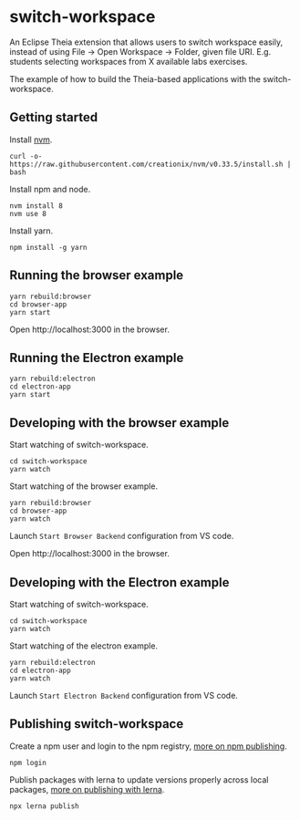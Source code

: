 # switch-workspace
An Eclipse Theia extension that allows users to switch workspace easily, instead of using File -> Open Workspace -> Folder, given file URI. E.g. students selecting workspaces from X available labs exercises.

The example of how to build the Theia-based applications with the switch-workspace.

## Getting started

Install [nvm](https://github.com/creationix/nvm#install-script).

    curl -o- https://raw.githubusercontent.com/creationix/nvm/v0.33.5/install.sh | bash

Install npm and node.

    nvm install 8
    nvm use 8

Install yarn.

    npm install -g yarn

## Running the browser example

    yarn rebuild:browser
    cd browser-app
    yarn start

Open http://localhost:3000 in the browser.

## Running the Electron example

    yarn rebuild:electron
    cd electron-app
    yarn start

## Developing with the browser example

Start watching of switch-workspace.

    cd switch-workspace
    yarn watch

Start watching of the browser example.

    yarn rebuild:browser
    cd browser-app
    yarn watch

Launch `Start Browser Backend` configuration from VS code.

Open http://localhost:3000 in the browser.

## Developing with the Electron example

Start watching of switch-workspace.

    cd switch-workspace
    yarn watch

Start watching of the electron example.

    yarn rebuild:electron
    cd electron-app
    yarn watch

Launch `Start Electron Backend` configuration from VS code.

## Publishing switch-workspace

Create a npm user and login to the npm registry, [more on npm publishing](https://docs.npmjs.com/getting-started/publishing-npm-packages).

    npm login

Publish packages with lerna to update versions properly across local packages, [more on publishing with lerna](https://github.com/lerna/lerna#publish).

    npx lerna publish
